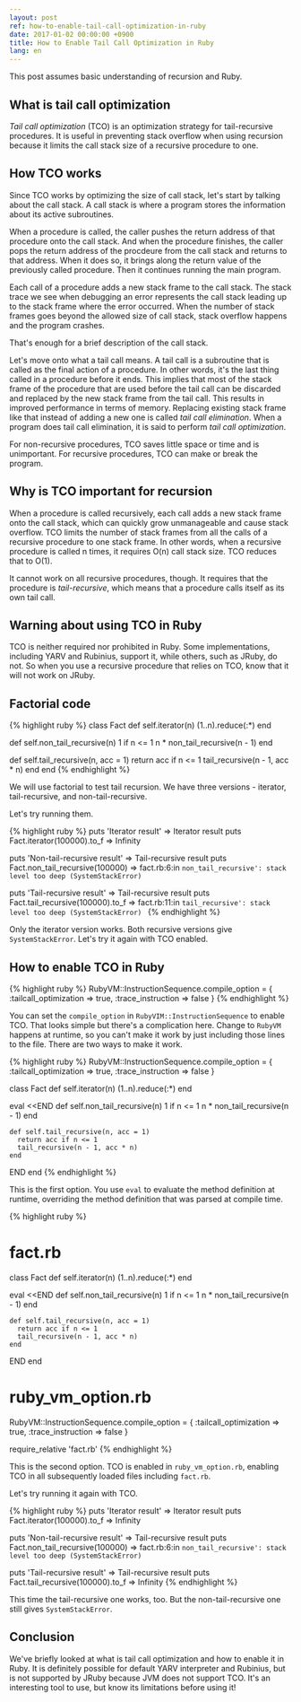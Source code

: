 ```yaml
---
layout: post
ref: how-to-enable-tail-call-optimization-in-ruby
date: 2017-01-02 00:00:00 +0900
title: How to Enable Tail Call Optimization in Ruby
lang: en
---
```


This post assumes basic understanding of recursion and Ruby. 

## What is tail call optimization

*Tail call optimization* (TCO) is an optimization strategy for tail-recursive procedures. It is useful in preventing stack overflow when using recursion because it limits the call stack size of a recursive procedure to one. 

## How TCO works

Since TCO works by optimizing the size of call stack, let's start by talking about the call stack. A call stack is where a program stores the information about its active subroutines. 

When a procedure is called, the caller pushes the return address of that procedure onto the call stack. And when the procedure finishes, the caller pops the return address of the procdeure from the call stack and returns to that address. When it does so, it brings along the return
value of the previously called procedure. Then it continues running the main program. 

Each call of a procedure adds a new stack frame to the call stack. The stack trace we see when debugging an error represents the call stack leading up to the stack frame where the error occurred. When the number of stack frames goes beyond the allowed size of call stack, stack overflow happens and the program crashes. 

That's enough for a brief description of the call stack.

Let's move onto what a tail call means. A tail call is a subroutine that is called as the final action of a procedure. In other words, it's the last thing
called in a procedure before it ends. This implies that most of the stack frame of the procedure that are used before the tail call can be discarded and replaced by the new stack frame from the tail call. This results in improved performance in terms of memory. Replacing existing stack frame like that instead of adding a new one is called *tail call elimination*. When a program does tail call elimination, it is said to perform *tail call optimization*.

For non-recursive procedures, TCO saves little space or time and is unimportant. For recursive procedures, TCO can make or break the program.

## Why is TCO important for recursion

When a procedure is called recursively, each call adds a new stack frame onto the call stack, which can quickly grow unmanageable and cause stack overflow. TCO limits the number of stack frames from all the calls of a recursive procedure to one stack frame. In other words, when a recursive procedure is called n times, it requires O(n) call stack size. TCO reduces that to O(1).

It cannot work on all recursive procedures, though. It requires that the procedure is *tail-recursive*, which means that a procedure calls itself as its own tail call.

## Warning about using TCO in Ruby

TCO is neither required nor prohibited in Ruby. Some implementations, including YARV and Rubinius, support it, while others, such as JRuby, do not. So when you use a recursive procedure that relies on TCO, know that it will not work on JRuby. 

## Factorial code

{% highlight ruby %}
class Fact
  def self.iterator(n)
    (1..n).reduce(:*)
  end

  def self.non_tail_recursive(n)
    1 if n <= 1 
    n * non_tail_recursive(n - 1)
  end

  def self.tail_recursive(n, acc = 1)
    return acc if n <= 1
    tail_recursive(n - 1, acc * n)
  end
end 
{% endhighlight %}

We will use factorial to test tail recursion. We have three versions - iterator, tail-recursive, and non-tail-recursive. 

Let's try running them.

{% highlight ruby %}
puts 'Iterator result'
=> Iterator result
puts Fact.iterator(100000).to_f
=> Infinity

puts 'Non-tail-recursive result'
=> Tail-recursive result
puts Fact.non_tail_recursive(100000)
=> fact.rb:6:in `non_tail_recursive': stack level too deep (SystemStackError) `

puts 'Tail-recursive result'
=> Tail-recursive result
puts Fact.tail_recursive(100000).to_f
=> fact.rb:11:in `tail_recursive': stack level too deep (SystemStackError) `
{% endhighlight %}

Only the iterator version works. Both recursive versions give `SystemStackError`. Let's try it again with TCO enabled. 

## How to enable TCO in Ruby

{% highlight ruby %}
RubyVM::InstructionSequence.compile_option = {
  :tailcall_optimization => true,
  :trace_instruction => false
}
{% endhighlight %}

You can set the `compile_option` in `RubyVIM::InstructionSequence` to enable TCO. That looks simple but there's a complication here. Change to `RubyVM` happens at runtime, so you can't make it work by just including those lines to the file. There are two ways to make it work. 

{% highlight ruby %}
RubyVM::InstructionSequence.compile_option = {
  :tailcall_optimization => true,
  :trace_instruction => false
}

class Fact
  def self.iterator(n)
    (1..n).reduce(:*)
  end

  eval <<END
    def self.non_tail_recursive(n)
      1 if n <= 1 
      n * non_tail_recursive(n - 1)
    end

    def self.tail_recursive(n, acc = 1)
      return acc if n <= 1
      tail_recursive(n - 1, acc * n)
    end
  END
end 
{% endhighlight %}

This is the first option. You use `eval` to evaluate the method definition at runtime, overriding the method definition that was parsed at compile time.

{% highlight ruby %}
# fact.rb
class Fact
  def self.iterator(n)
    (1..n).reduce(:*)
  end

  eval <<END
    def self.non_tail_recursive(n)
      1 if n <= 1 
      n * non_tail_recursive(n - 1)
    end

    def self.tail_recursive(n, acc = 1)
      return acc if n <= 1
      tail_recursive(n - 1, acc * n)
    end
  END
end 

# ruby_vm_option.rb
RubyVM::InstructionSequence.compile_option = {
  :tailcall_optimization => true,
  :trace_instruction => false
}

require_relative 'fact.rb'
{% endhighlight %}

This is the second option. TCO is enabled in `ruby_vm_option.rb`, enabling TCO in all subsequently loaded files including `fact.rb`.

Let's try running it again with TCO.

{% highlight ruby %}
puts 'Iterator result'
=> Iterator result
puts Fact.iterator(100000).to_f
=> Infinity

puts 'Non-tail-recursive result'
=> Tail-recursive result
puts Fact.non_tail_recursive(100000)
=> fact.rb:6:in `non_tail_recursive': stack level too deep (SystemStackError) `

puts 'Tail-recursive result'
=> Tail-recursive result
puts Fact.tail_recursive(100000).to_f
=> Infinity
{% endhighlight %}

This time the tail-recursive one works, too. But the non-tail-recursive one still gives `SystemStackError`.

## Conclusion

We've briefly looked at what is tail call optimization and how to enable it in Ruby. It is definitely possible for default YARV interpreter and Rubinius, but is not supported by JRuby because JVM does not support TCO. It's an interesting tool to use, but know its limitations before using it!